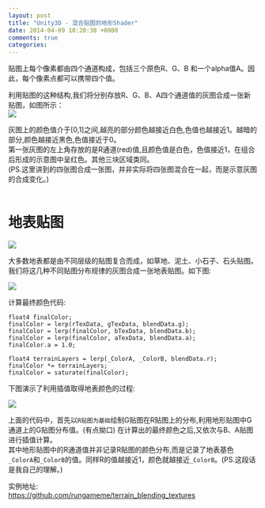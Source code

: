 ```yaml
---
layout: post
title: "Unity3D - 混合贴图的地形Shader"
date: 2014-04-09 10:20:38 +0800
comments: true
categories: 
---
```


贴图上每个像素都由四个通道构成，包括三个原色R、G、B 和一个alpha值A。因此，每个像素点都可以携带四个值。<br>

利用贴图的这种结构,我们将分别存放R、G、B、A四个通道值的灰图合成一张新贴图，如图所示：<br>
![](/images/2014/4/texture_data.png)

灰图上的颜色值介于[0,1]之间,越亮的部分颜色越接近白色,色值也越接近1。越暗的部分,颜色越接近黑色,色值接近于0。<br>
第一张灰图的左上角存放的是R通道(red)值,且颜色值是白色，色值接近1，在组合后形成的示意图中呈红色。其他三块区域类同。<br>
(PS.这里讲到的四张图合成一张图，并非实际将四张图混合在一起，而是示意灰图的合成变化。)
<br><br>
<!-- more -->


# 地表贴图

![](/images/2014/4/terrain_texs.png)

大多数地表都是由不同层级的贴图复合而成，如草地、泥土、小石子、石头贴图。我们将这几种不同贴图分布规律的灰图合成一张地表贴图。如下图:

![](/images/2014/4/terrain_texture.png)


计算最终颜色代码:

	float4 finalColor;
	finalColor = lerp(rTexData, gTexData, blendData.g);
	finalColor = lerp(finalColor, bTexData, blendData.b);
	finalColor = lerp(finalColor, aTexData, blendData.a);
	finalColor.a = 1.0;
	
	float4 terrainLayers = lerp(_ColorA, _ColorB, blendData.r);
	finalColor *= terrainLayers;
	finalColor = saturate(finalColor);
	
下图演示了利用插值取得地表颜色的过程:

![](/images/2014/4/lerp.png)

上面的代码中，首先以`R贴图为基础`绘制G贴图在R贴图上的分布,利用地形贴图中G通道上的G贴图分布值。(有点拗口) 在计算出的最终颜色之后,又依次与B、A贴图进行插值计算。<br>其中地形贴图中的R通道值并非记录R贴图的颜色分布,而是记录了地表基色`_ColorA`和`_ColorB`的值。同样R的值越接近1，颜色就越接近`_ColorB`。(PS.这段话是我自己的理解。)

	
实例地址:<br>
<https://github.com/rungameme/terrain_blending_textures>
